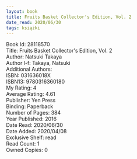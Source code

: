 ```yaml
---
layout: book
title: Fruits Basket Collector's Edition, Vol. 2
date_read: 2020/06/30
tags: książki
---
```


Book Id: 28118570<br />
Title: Fruits Basket Collector's Edition, Vol. 2<br />
Author: Natsuki Takaya<br />
Author l-f: Takaya, Natsuki<br />
Additional Authors: <br />
ISBN: 031636018X<br />
ISBN13: 9780316360180<br />
My Rating: 4<br />
Average Rating: 4.61<br />
Publisher: Yen Press<br />
Binding: Paperback<br />
Number of Pages: 384<br />
Year Published: 2016<br />
Date Read: 2020/06/30<br />
Date Added: 2020/04/08<br />
Exclusive Shelf: read<br />
Read Count: 1<br />
Owned Copies: 0<br />


